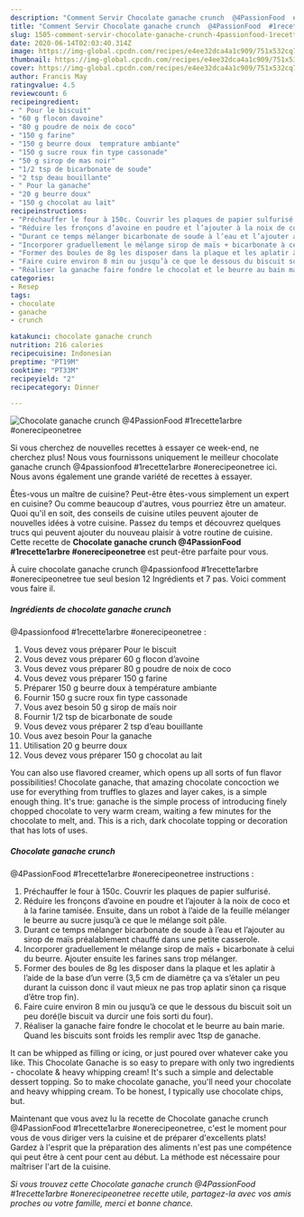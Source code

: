 ```yaml
---
description: "Comment Servir Chocolate ganache crunch  @4PassionFood  #1recette1arbre  #onerecipeonetree"
title: "Comment Servir Chocolate ganache crunch  @4PassionFood  #1recette1arbre  #onerecipeonetree"
slug: 1505-comment-servir-chocolate-ganache-crunch-4passionfood-1recette1arbre-onerecipeonetree
date: 2020-06-14T02:03:40.314Z
image: https://img-global.cpcdn.com/recipes/e4ee32dca4a1c909/751x532cq70/chocolate-ganache-crunch-4passionfood-1recette1arbre-onerecipeonetree-photo-principale-de-la-recette.jpg
thumbnail: https://img-global.cpcdn.com/recipes/e4ee32dca4a1c909/751x532cq70/chocolate-ganache-crunch-4passionfood-1recette1arbre-onerecipeonetree-photo-principale-de-la-recette.jpg
cover: https://img-global.cpcdn.com/recipes/e4ee32dca4a1c909/751x532cq70/chocolate-ganache-crunch-4passionfood-1recette1arbre-onerecipeonetree-photo-principale-de-la-recette.jpg
author: Francis May
ratingvalue: 4.5
reviewcount: 6
recipeingredient:
- " Pour le biscuit"
- "60 g flocon davoine"
- "80 g poudre de noix de coco"
- "150 g farine"
- "150 g beurre doux  temprature ambiante"
- "150 g sucre roux fin type cassonade"
- "50 g sirop de mas noir"
- "1/2 tsp de bicarbonate de soude"
- "2 tsp deau bouillante"
- " Pour la ganache"
- "20 g beurre doux"
- "150 g chocolat au lait"
recipeinstructions:
- "Préchauffer le four à 150c. Couvrir les plaques de papier sulfurisé."
- "Réduire les fronçons d’avoine en poudre et l’ajouter à la noix de coco et à la farine tamisée. Ensuite, dans un robot à l’aide de la feuille mélanger le beurre au sucre jusqu’à ce que le mélange soit pâle."
- "Durant ce temps mélanger bicarbonate de soude à l’eau et l’ajouter au sirop de maïs préalablement chauffé dans une petite casserole."
- "Incorporer graduellement le mélange sirop de maïs + bicarbonate à celui du beurre. Ajouter ensuite les farines sans trop mélanger."
- "Former des boules de 8g les disposer dans la plaque et les aplatir à l’aide de la base d’un verre (3,5 cm de diamètre ça va s’étaler un peu durant la cuisson donc il vaut mieux ne pas trop aplatir sinon ça risque d’être trop fin)."
- "Faire cuire environ 8 min ou jusqu’à ce que le dessous du biscuit soit un peu doré(le biscuit va durcir une fois sorti du four)."
- "Réaliser la ganache faire fondre le chocolat et le beurre au bain marie. Quand les biscuits sont froids les remplir avec 1tsp de ganache."
categories:
- Resep
tags:
- chocolate
- ganache
- crunch

katakunci: chocolate ganache crunch 
nutrition: 216 calories
recipecuisine: Indonesian
preptime: "PT19M"
cooktime: "PT33M"
recipeyield: "2"
recipecategory: Dinner

---
```



![Chocolate ganache crunch 
@4PassionFood 
#1recette1arbre 
#onerecipeonetree](https://img-global.cpcdn.com/recipes/e4ee32dca4a1c909/751x532cq70/chocolate-ganache-crunch-4passionfood-1recette1arbre-onerecipeonetree-photo-principale-de-la-recette.jpg)

Si vous cherchez de nouvelles recettes à essayer ce week-end, ne cherchez plus! Nous vous fournissons uniquement le meilleur chocolate ganache crunch 
@4passionfood 
#1recette1arbre 
#onerecipeonetree ici. Nous avons également une grande variété de recettes à essayer.

Êtes-vous un maître de cuisine? Peut-être êtes-vous simplement un expert en cuisine? Ou comme beaucoup d'autres, vous pourriez être un amateur. Quoi qu'il en soit, des conseils de cuisine utiles peuvent ajouter de nouvelles idées à votre cuisine. Passez du temps et découvrez quelques trucs qui peuvent ajouter du nouveau plaisir à votre routine de cuisine. Cette recette de <strong> Chocolate ganache crunch 
@4PassionFood 
#1recette1arbre 
#onerecipeonetree </strong> est peut-être parfaite pour vous.

<!--inarticleads1-->

À cuire chocolate ganache crunch 
@4passionfood 
#1recette1arbre 
#onerecipeonetree tue seul besion 12 Ingrédients et 7 pas. Voici comment vous faire il.

##### Ingrédients de chocolate ganache crunch 
@4passionfood 
#1recette1arbre 
#onerecipeonetree :

1. Vous devez vous préparer  Pour le biscuit
1. Vous devez vous préparer 60 g flocon d’avoine
1. Vous devez vous préparer 80 g poudre de noix de coco
1. Vous devez vous préparer 150 g farine
1. Préparer 150 g beurre doux à température ambiante
1. Fournir 150 g sucre roux fin type cassonade
1. Vous avez besoin 50 g sirop de maïs noir
1. Fournir 1/2 tsp de bicarbonate de soude
1. Vous devez vous préparer 2 tsp d’eau bouillante
1. Vous avez besoin  Pour la ganache
1. Utilisation 20 g beurre doux
1. Vous devez vous préparer 150 g chocolat au lait


You can also use flavored creamer, which opens up all sorts of fun flavor possibilities! Chocolate ganache, that amazing chocolate concoction we use for everything from truffles to glazes and layer cakes, is a simple enough thing. It&#39;s true: ganache is the simple process of introducing finely chopped chocolate to very warm cream, waiting a few minutes for the chocolate to melt, and. This is a rich, dark chocolate topping or decoration that has lots of uses. 

<!--inarticleads2-->

##### Chocolate ganache crunch 
@4PassionFood 
#1recette1arbre 
#onerecipeonetree instructions :

1. Préchauffer le four à 150c. Couvrir les plaques de papier sulfurisé.
1. Réduire les fronçons d’avoine en poudre et l’ajouter à la noix de coco et à la farine tamisée. Ensuite, dans un robot à l’aide de la feuille mélanger le beurre au sucre jusqu’à ce que le mélange soit pâle.
1. Durant ce temps mélanger bicarbonate de soude à l’eau et l’ajouter au sirop de maïs préalablement chauffé dans une petite casserole.
1. Incorporer graduellement le mélange sirop de maïs + bicarbonate à celui du beurre. Ajouter ensuite les farines sans trop mélanger.
1. Former des boules de 8g les disposer dans la plaque et les aplatir à l’aide de la base d’un verre (3,5 cm de diamètre ça va s’étaler un peu durant la cuisson donc il vaut mieux ne pas trop aplatir sinon ça risque d’être trop fin).
1. Faire cuire environ 8 min ou jusqu’à ce que le dessous du biscuit soit un peu doré(le biscuit va durcir une fois sorti du four).
1. Réaliser la ganache faire fondre le chocolat et le beurre au bain marie. Quand les biscuits sont froids les remplir avec 1tsp de ganache.


It can be whipped as filling or icing, or just poured over whatever cake you like. This Chocolate Ganache is so easy to prepare with only two ingredients - chocolate &amp; heavy whipping cream! It&#39;s such a simple and delectable dessert topping. So to make chocolate ganache, you&#39;ll need your chocolate and heavy whipping cream. To be honest, I typically use chocolate chips, but. 

<!--inarticleads1-->

<p>
Maintenant que vous avez lu la recette de Chocolate ganache crunch 
@4PassionFood 
#1recette1arbre 
#onerecipeonetree, c'est le moment pour vous de vous diriger vers la cuisine et de préparer d'excellents plats! Gardez à l'esprit que la préparation des aliments n'est pas une compétence qui peut être à cent pour cent au début. La méthode est nécessaire pour maîtriser l'art de la cuisine.
</p>

<p>
<i>Si vous trouvez cette Chocolate ganache crunch 
@4PassionFood 
#1recette1arbre 
#onerecipeonetree recette utile, partagez-la avec vos amis proches ou votre famille, merci et bonne chance.</i>
</p>
